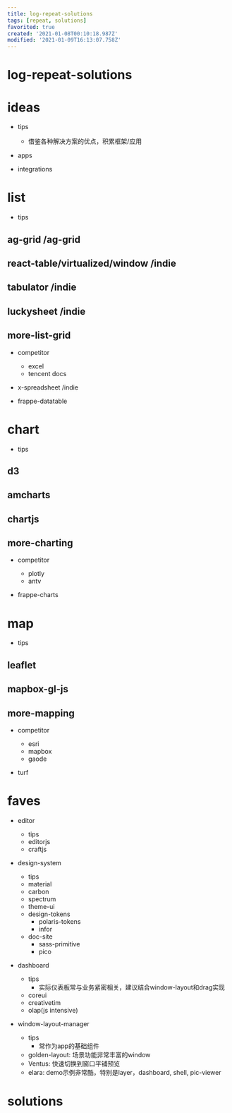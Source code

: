 ```yaml
---
title: log-repeat-solutions
tags: [repeat, solutions]
favorited: true
created: '2021-01-08T00:10:18.987Z'
modified: '2021-01-09T16:13:07.758Z'
---
```


# log-repeat-solutions

# ideas

- tips
  - 借鉴各种解决方案的优点，积累框架/应用

- apps

- integrations

# list

- tips

## ag-grid /ag-grid

## react-table/virtualized/window /indie

## tabulator /indie

## luckysheet /indie

## more-list-grid

- competitor
  - excel
  - tencent docs

- x-spreadsheet /indie
- frappe-datatable

# chart

- tips

## d3

## amcharts

## chartjs

## more-charting

- competitor
  - plotly
  - antv

- frappe-charts

# map

- tips

## leaflet

## mapbox-gl-js

## more-mapping

- competitor
  - esri
  - mapbox
  - gaode

- turf

# faves

- editor
  - tips
  - editorjs
  - craftjs

- design-system
  - tips
  - material
  - carbon
  - spectrum
  - theme-ui
  - design-tokens
    - polaris-tokens
    - infor
  - doc-site
    - sass-primitive
    - pico

- dashboard
  - tips
    - 实际仪表板常与业务紧密相关，建议结合window-layout和drag实现
  - coreui
  - creativetim
  - olap(js intensive)

- window-layout-manager
  - tips
    - 常作为app的基础组件
  - golden-layout: 场景功能非常丰富的window
  - Ventus: 快速切换到窗口平铺预览
  - elara: demo示例非常酷，特别是layer，dashboard, shell, pic-viewer

# solutions

